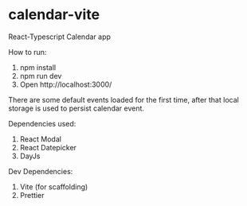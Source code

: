 # calendar-vite

React-Typescript Calendar app

How to run:
1. npm install
2. npm run dev
3. Open http://localhost:3000/

There are some default events loaded for the first time, after that local storage is used to persist calendar event.

Dependencies used:

1. React Modal
2. React Datepicker
3. DayJs

Dev Dependencies:

1. Vite (for scaffolding)
2. Prettier